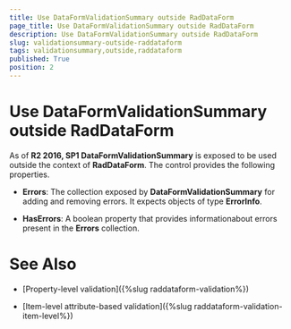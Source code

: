 ```yaml
---
title: Use DataFormValidationSummary outside RadDataForm
page_title: Use DataFormValidationSummary outside RadDataForm
description: Use DataFormValidationSummary outside RadDataForm
slug: validationsummary-outside-raddataform
tags: validationsummary,outside,raddataform
published: True
position: 2
---
```


# Use DataFormValidationSummary outside RadDataForm

As of __R2 2016, SP1 DataFormValidationSummary__ is exposed to be used outside the context of __RadDataForm__. The control provides the following properties.

* __Errors__: The collection exposed by __DataFormValidationSummary__ for adding and removing errors. It expects objects of type __ErrorInfo__.

* __HasErrors__: A boolean property that provides informationabout  errors present in the __Errors__ collection.

# See Also

 * [Property-level validation]({%slug raddataform-validation%})
 
 * [Item-level attribute-based validation]({%slug raddataform-validation-item-level%})
